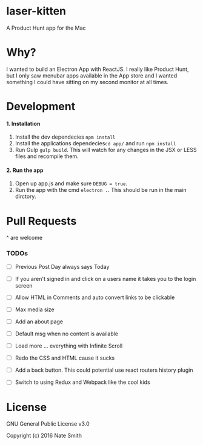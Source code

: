 laser-kitten
=============
A Product Hunt app for the Mac


# Why?
I wanted to build an Electron App with ReactJS.  I really like Product Hunt, but I only saw menubar apps available in the App store and I wanted something I could have sitting on my second monitor at all times.


# Development

#### 1. Installation
1. Install the dev dependecies `npm install`
2. Install the applications dependecies`cd app/` and run `npm install`
3. Run Gulp `gulp build`.  This will watch for any changes in the JSX or LESS files and recompile them.


#### 2. Run the app
1. Open up app.js and make sure `DEBUG = true`.  
1. Run the app with the cmd `electron .`.  This should be run in the main dirctory.


# Pull Requests
^ are welcome


### TODOs
- [ ] Previous Post Day always says Today
- [ ] If you aren't signed in and click on a users name it takes you to the login screen
- [ ] Allow HTML in Comments and auto convert links to be clickable
- [ ] Max media size
- [ ] Add an about page
- [ ] Default msg when no content is available
- [ ] Load more ... everything with Infinite Scroll
- [ ] Redo the CSS and HTML cause it sucks
- [ ] Add a back button.  This could potential use react routers history plugin
- [ ] Switch to using Redux and Webpack like the cool kids


# License

GNU General Public License v3.0

Copyright (c) 2016 Nate Smith